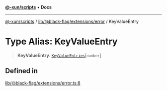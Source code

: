 [**@-xun/scripts**](../../../../../README.md) • **Docs**

***

[@-xun/scripts](../../../../../README.md) / [lib/@black-flag/extensions/error](../README.md) / KeyValueEntry

# Type Alias: KeyValueEntry

> **KeyValueEntry**: [`KeyValueEntries`](KeyValueEntries.md)\[`number`\]

## Defined in

[lib/@black-flag/extensions/error.ts:8](https://github.com/Xunnamius/xscripts/blob/184c8e10da5407b40476129ff0f6e538d7df3af0/lib/@black-flag/extensions/error.ts#L8)
